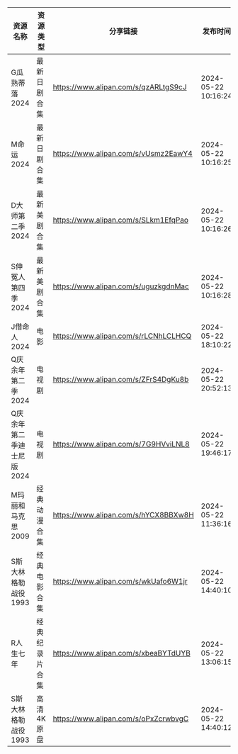 | 资源名称            | 资源类型    | 分享链接                                 | 发布时间                |
| --------------- | ------- | ------------------------------------ | ------------------- |
| G瓜熟蒂落2024       | 最新日剧合集  | https://www.alipan.com/s/qzARLtgS9cJ | 2024-05-22 10:16:24 |
| M命运2024         | 最新日剧合集  | https://www.alipan.com/s/vUsmz2EawY4 | 2024-05-22 10:16:25 |
| D大师第二季2024      | 最新美剧合集  | https://www.alipan.com/s/SLkm1EfqPao | 2024-05-22 10:16:26 |
| S伸冤人第四季2024     | 最新美剧合集  | https://www.alipan.com/s/uguzkgdnMac | 2024-05-22 10:16:28 |
| J借命人2024        | 电影      | https://www.alipan.com/s/rLCNhLCLHCQ | 2024-05-22 18:10:22 |
| Q庆余年第二季2024     | 电视剧     | https://www.alipan.com/s/ZFrS4DgKu8b | 2024-05-22 20:52:13 |
| Q庆余年第二季迪士尼版2024 | 电视剧     | https://www.alipan.com/s/7G9HVviLNL8 | 2024-05-22 19:46:17 |
| M玛丽和马克思2009     | 经典动漫合集  | https://www.alipan.com/s/hYCX8BBXw8H | 2024-05-22 11:36:16 |
| S斯大林格勒战役1993    | 经典电影合集  | https://www.alipan.com/s/wkUafo6W1jr | 2024-05-22 14:40:10 |
| R人生七年           | 经典纪录片合集 | https://www.alipan.com/s/xbeaBYTdUYB | 2024-05-22 13:06:15 |
| S斯大林格勒战役1993    | 高清4K原盘  | https://www.alipan.com/s/oPxZcrwbvgC | 2024-05-22 14:40:12 |
